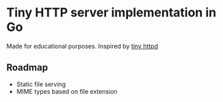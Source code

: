 # Tiny HTTP server implementation in Go

Made for educational purposes. Inspired by [tiny httpd](http://tinyhttpd.sourceforge.net/)

## Roadmap

* Static file serving
* MIME types based on file extension
